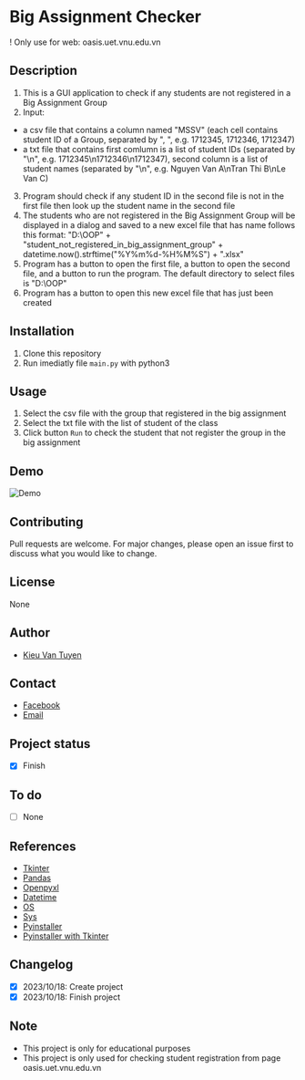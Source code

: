 # Big Assignment Checker
! Only use for web: oasis.uet.vnu.edu.vn

## Description

1. This is a GUI application to check if any students are not registered in a Big Assignment Group
2. Input: 
- a csv file that contains a column named "MSSV" (each cell contains student ID of a Group, separated by ", ", e.g. 1712345, 1712346, 1712347)
- a txt file that contains first comlumn is a list of student IDs (separated by "\n", e.g. 1712345\n1712346\n1712347), second column is a list of student names (separated by "\n", e.g. Nguyen Van A\nTran Thi B\nLe Van C)
3. Program should check if any student ID in the second file is not in the first file then look up the student name in the second file
4. The students who are not registered in the Big Assignment Group will be displayed in a dialog and saved to a new excel file that has name follows this format: 
"D:\OOP\" + "student_not_registered_in_big_assignment_group" + datetime.now().strftime("%Y%m%d-%H%M%S") + ".xlsx"
5. Program has a button to open the first file, a button to open the second file, and a button to run the program.
The default directory to select files is "D:\OOP"
6. Program has a button to open this new excel file that has just been created

## Installation
1. Clone this repository
2. Run imediatly file `main.py` with python3

## Usage
1. Select the csv file with the group that registered in the big assignment
2. Select the txt file with the list of student of the class
3. Click button `Run` to check the student that not register the group in the big assignment

## Demo
![Demo](    )

## Contributing
Pull requests are welcome. For major changes, please open an issue first to discuss what you would like to change.

## License
None

## Author
- [Kieu Van Tuyen](https://github.com/kieuvantuyen01)

## Contact
- [Facebook](https://www.facebook.com/kieuvantuyen01)
- [Email](mailto:tuyenkv@vnu.edu.vn)

## Project status
- [x] Finish

## To do
- [ ] None

## References
- [Tkinter](https://docs.python.org/3/library/tkinter.html)
- [Pandas](https://pandas.pydata.org/docs/)
- [Openpyxl](https://openpyxl.readthedocs.io/en/stable/)
- [Datetime](https://docs.python.org/3/library/datetime.html)
- [OS](https://docs.python.org/3/library/os.html)
- [Sys](https://docs.python.org/3/library/sys.html)
- [Pyinstaller](https://pyinstaller.readthedocs.io/en/stable/usage.html)
- [Pyinstaller with Tkinter](https://stackoverflow.com/questions/5458048/how-to-make-a-python-script-standalone-executable-to-run-without-any-dependency)

## Changelog
- [x] 2023/10/18: Create project
- [x] 2023/10/18: Finish project

## Note
- This project is only for educational purposes
- This project is only used for checking student registration from page oasis.uet.vnu.edu.vn
